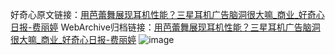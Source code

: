 好奇心原文链接：[用芭蕾舞展现耳机性能？三星耳机广告脑洞很大嘛_商业_好奇心日报-费丽婷](https://www.qdaily.com/articles/5360.html)
WebArchive归档链接：[用芭蕾舞展现耳机性能？三星耳机广告脑洞很大嘛_商业_好奇心日报-费丽婷](http://web.archive.org/web/20190623164614/https://www.qdaily.com/articles/5360.html)
![image](http://ww3.sinaimg.cn/large/007d5XDply1g3wgxwfl00j30u02ksdxy)